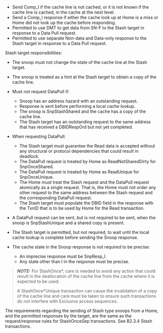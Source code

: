 - Send Comp\_I if the cache line is not cached, or it is not known if the cache line is cached, in the cache at the next level.
- Send a Comp\_I response if either the cache look up at Home is a miss or Home did not look up the cache before responding.
- Permitted to use DMT to get data from SN-F to the Stash target in response to a Data Pull request.
- Permitted to use separate Non-data and Data-only response to the Stash target in response to a Data Pull request.

Stash target responsibilities:

- The snoop must not change the state of the cache line at the Stash target.
- The snoop is treated as a hint at the Stash target to obtain a copy of the cache line.
- Must not request DataPull if:

    - Snoop has an address hazard with an outstanding request.
    - Response is sent before performing a local cache lookup.
    - The snoop is SnpStashShared and the cache has a copy of the cache line.
    - The Stash target has an outstanding request to the same address that has received a DBIDRespOrd but not yet completed.

- When requesting DataPull:

    - The Stash target must guarantee the Read data is accepted without any structural or protocol dependencies that could result in deadlock.
    - The DataPull request is treated by Home as ReadNotSharedDirty for SnpOnceShared.
    - The DataPull request is treated by Home as ReadUnique for SnpOnceUnique.
    - The Home must treat the Stash request and the DataPull request atomically as a single request. That is, the Home must not order any other request to the same address between the Stash request and the corresponding DataPull request.
    - The Stash target must populate the DBID field in the response with the TxnID that is to be used by Home for the Read transaction.

- A DataPull request can be sent, but is not required to be sent, when the snoop is SnpStashUnique and a shared copy is present.
- The Stash target is permitted, but not required, to wait until the local cache lookup is complete before sending the Snoop response.
- The cache state in the Snoop response is not required to be precise:

    - An imprecise response must be SnpResp\_I.
    - Any state other than I in the response must be precise.

> **_NOTE:_** For StashOnce*, care is needed to avoid any action that could result in the deallocation of the cache line from the cache where it is expected to be used.
>
> A StashOnce*Unique transaction can cause the invalidation of a copy of the cache line and care must be taken to ensure such transactions do not interfere with Exclusive access sequences.

The requirements regarding the sending of Stash type snoops from a Home, and the permitted responses by the target, are the same as the request/response rules for StashOnceSep transactions. See B2.3.4 Stash transactions.